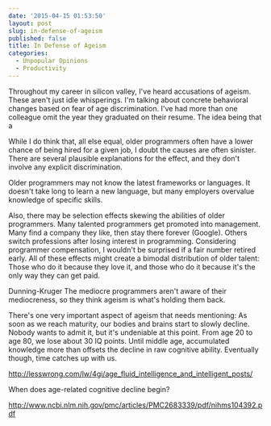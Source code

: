 ```yaml
---
date: '2015-04-15 01:53:50'
layout: post
slug: in-defense-of-ageism
published: false
title: In Defense of Ageism
categories:
  - Unpopular Opinions
  - Productivity
---
```


Throughout my career in silicon valley, I've heard accusations of ageism. These aren't just idle whisperings. I'm talking about concrete behavioral changes based on fear of age discrimination. I've had more than one colleague omit the year they graduated on their resume. The idea being that a 

While I do think that, all else equal, older programmers often have a lower chance of being hired for a given job, I doubt the causes are often sinister. There are several plausible explanations for the effect, and they don't involve any explicit discrimination.

Older programmers may not know the latest frameworks or languages. It doesn't take long to learn a new language, but many employers overvalue knowledge of specific skills.

Also, there may be selection effects skewing the abilities of older programmers. Many talented programmers get promoted into management. Many find a company they like, then stay there forever (Google). Others switch professions after losing interest in programming. Considering programmer compensation, I wouldn't be surprised if a fair number retired early. All of these effects might create a bimodal distribution of older talent: Those who do it because they love it, and those who do it because it's the only way they can get paid.


Dunning-Kruger
The mediocre programmers aren't aware of their mediocreness, so they think ageism is what's holding them back.

There's one very important aspect of ageism that needs mentioning: As soon as we reach maturity, our bodies and brains start to slowly decline. Nobody wants to admit it, but it's undeniable at this point. From age 20 to age 80, we lose about 30 IQ points. Until middle age, accumulated knowledge more than offsets the decline in raw cognitive ability. Eventually though, time catches up with us.

http://lesswrong.com/lw/4gi/age_fluid_intelligence_and_intelligent_posts/


When does age-related cognitive decline begin?

http://www.ncbi.nlm.nih.gov/pmc/articles/PMC2683339/pdf/nihms104392.pdf
